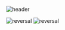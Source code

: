![header](https://capsule-render.vercel.app/api?type=wave&color=dadada&height=300&section=header&text=nohsihyun's%20GitHub&fontSize=90)

![reversal](https://capsule-render.vercel.app/api?type=rect&text=Project&fontAlign=30&fontSize=30&desc=U-Healthcare_sevice_program%20&descAlign=60&descAlignY=50&theme=radical)
![reversal](https://capsule-render.vercel.app/api?type=rect&text=Project&fontAlign=30&fontSize=30&desc=Deep_learning_Lung%20&descAlign=60&descAlignY=50&theme=radical)
